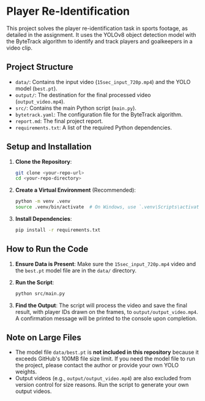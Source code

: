 # Player Re-Identification

This project solves the player re-identification task in sports footage, as detailed in the assignment. It uses the YOLOv8 object detection model with the ByteTrack algorithm to identify and track players and goalkeepers in a video clip.

## Project Structure
- `data/`: Contains the input video (`15sec_input_720p.mp4`) and the YOLO model (`best.pt`).
- `output/`: The destination for the final processed video (`output_video.mp4`).
- `src/`: Contains the main Python script (`main.py`).
- `bytetrack.yaml`: The configuration file for the ByteTrack algorithm.
- `report.md`: The final project report.
- `requirements.txt`: A list of the required Python dependencies.

## Setup and Installation

1.  **Clone the Repository**:
    ```bash
    git clone <your-repo-url>
    cd <your-repo-directory>
    ```

2.  **Create a Virtual Environment** (Recommended):
    ```bash
    python -m venv .venv
    source .venv/bin/activate  # On Windows, use `.venv\Scripts\activate`
    ```

3.  **Install Dependencies**:
    ```bash
    pip install -r requirements.txt
    ```

## How to Run the Code

1.  **Ensure Data is Present**: Make sure the `15sec_input_720p.mp4` video and the `best.pt` model file are in the `data/` directory.

2.  **Run the Script**:
    ```bash
    python src/main.py
    ```

3.  **Find the Output**: The script will process the video and save the final result, with player IDs drawn on the frames, to `output/output_video.mp4`. A confirmation message will be printed to the console upon completion.

## Note on Large Files

- The model file `data/best.pt` is **not included in this repository** because it exceeds GitHub's 100MB file size limit. If you need the model file to run the project, please contact the author or provide your own YOLO weights.
- Output videos (e.g., `output/output_video.mp4`) are also excluded from version control for size reasons. Run the script to generate your own output videos. 